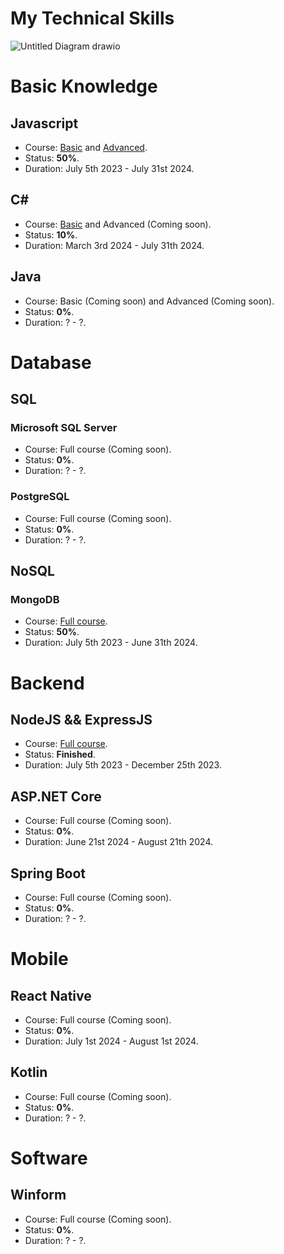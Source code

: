 # My Technical Skills

![Untitled Diagram drawio](https://github.com/homanhquan1812/My-Technical-Skills/assets/130955957/dcddf438-897f-4419-994e-dc13a116af38)

# Basic Knowledge
## Javascript
* Course: [Basic](https://fullstack.edu.vn/learning/javascript-co-ban) and [Advanced](https://fullstack.edu.vn/learning/javascript-nang-cao).
* Status: <b>50%</b>.
* Duration: July 5th 2023 - July 31st 2024. 
## C#
* Course: [Basic](https://youtu.be/YrtFtdTTfv0?si=LHVkNG1ercbSVPUG) and Advanced (Coming soon).
* Status: <b>10%</b>.
* Duration: March 3rd 2024 - July 31th 2024. 
## Java
* Course: Basic (Coming soon) and Advanced (Coming soon).
* Status: <b>0%</b>.
* Duration: ? - ?.
# Database
## SQL
### Microsoft SQL Server
* Course: Full course (Coming soon).
* Status: <b>0%</b>.
* Duration: ? - ?.
### PostgreSQL
* Course: Full course (Coming soon).
* Status: <b>0%</b>.
* Duration: ? - ?. 
## NoSQL
### MongoDB
* Course: [Full course](https://www.youtube.com/watch?v=aDd4HiGQSIU).
* Status: <b>50%</b>.
* Duration: July 5th 2023 - June 31th 2024. 
# Backend
## NodeJS && ExpressJS
* Course: [Full course](https://fullstack.edu.vn/learning/nodejs).
* Status: <b>Finished</b>.
* Duration: July 5th 2023 - December 25th 2023.
## ASP.NET Core
* Course: Full course (Coming soon).
* Status: <b>0%</b>.
* Duration: June 21st 2024 - August 21th 2024. 
## Spring Boot
* Course: Full course (Coming soon).
* Status: <b>0%</b>.
* Duration: ? - ?. 
# Mobile
## React Native
* Course: Full course (Coming soon).
* Status: <b>0%</b>.
* Duration: July 1st 2024 - August 1st 2024. 
## Kotlin
* Course: Full course (Coming soon).
* Status: <b>0%</b>.
* Duration: ? - ?. 
# Software
## Winform
* Course: Full course (Coming soon).
* Status: <b>0%</b>.
* Duration: ? - ?. 

